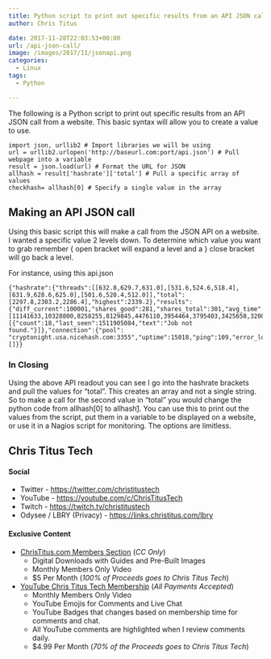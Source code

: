 ```yaml
---
title: Python script to print out specific results from an API JSON call
author: Chris Titus

date: 2017-11-28T22:03:53+00:00
url: /api-json-call/
image: /images/2017/11/jsonapi.png
categories:
  - Linux
tags:
  - Python

---
```

The following is a Python script to print out specific results from an API JSON call from a website. This basic syntax will allow you to create a value to use.<!--more-->

```
import json, urllib2 # Import libraries we will be using
url = urllib2.urlopen('http://baseurl.com:port/api.json') # Pull webpage into a variable
result = json.load(url) # Format the URL for JSON
allhash = result['hashrate']['total'] # Pull a specific array of values
checkhash= allhash[0] # Specify a single value in the array
```
## Making an API JSON call

Using this basic script this will make a call from the JSON API on a website. I wanted a specific value 2 levels down. To determine which value you want to grab remember { open bracket will expand a level and a } close bracket will go back a level.

For instance, using this api.json
  
```
{"hashrate":{"threads":[[632.8,629.7,631.0],[531.6,524.6,518.4],[631.9,628.6,625.0],[501.6,520.4,512.0]],"total":[2297.8,2303.2,2286.4],"highest":2339.2},"results":{"diff_current":100001,"shares_good":281,"shares_total":301,"avg_time":49.9,"hashes_total":32000515,"best":[11141633,10328800,8258255,8129845,4476110,3954464,3795403,3425658,3208501,3130523],"error_log":[{"count":18,"last_seen":1511905084,"text":"Job not found."}]},"connection":{"pool": "cryptonight.usa.nicehash.com:3355","uptime":15018,"ping":109,"error_log":[]}}
```

### In Closing

Using the above API readout you can see I go into the hashrate brackets and pull the values for &#8220;total&#8221;. This creates an array and not a single string. So to make a call for the second value in &#8220;total&#8221; you would change the python code from allhash[0] to allhash[1]. You can use this to print out the values from the script, put them in a variable to be displayed on a website, or use it in a Nagios script for monitoring. The options are limitless.

## Chris Titus Tech

#### Social

- Twitter - <https://twitter.com/christitustech>
- YouTube - <https://youtube.com/c/ChrisTitusTech>
- Twitch - <https://twitch.tv/christitustech>
- Odysee / LBRY (Privacy) - <https://links.christitus.com/lbry>

#### Exclusive Content

- [ChrisTitus.com Members Section][1] (_CC Only_)
  - Digital Downloads with Guides and Pre-Built Images
  - Monthly Members Only Video
  - $5 Per Month (_100% of Proceeds goes to Chris Titus Tech_)
- [YouTube Chris Titus Tech Membership][2] (_All Payments Accepted_)
  - Monthly Members Only Video
  - YouTube Emojis for Comments and Live Chat
  - YouTube Badges that changes based on membership time for comments and chat.
  - All YouTube comments are highlighted when I review comments daily. 
  - $4.99 Per Month (_70% of the Proceeds goes to Chris Titus Tech_)

 [1]: https://portal.christitus.com
 [2]: https://links.christitus.com/join